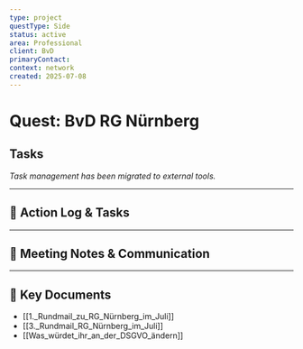 ```yaml
---
type: project
questType: Side
status: active
area: Professional
client: BvD
primaryContact: 
context: network
created: 2025-07-08
---
```


# Quest: BvD RG Nürnberg

## Tasks

*Task management has been migrated to external tools.*

---

## 📝 Action Log & Tasks


---
## 💬 Meeting Notes & Communication


---
## 📎 Key Documents
- [[1._Rundmail_zu_RG_Nürnberg_im_Juli]]
- [[3._Rundmail_RG_Nürnberg_im_Juli]]
- [[Was_würdet_ihr_an_der_DSGVO_ändern]]
